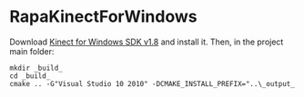 # RapaKinectForWindows

Download [Kinect for Windows SDK v1.8](https://www.microsoft.com/en-us/download/details.aspx?id=40278) and install it. Then, in the project main folder:
```
mkdir _build_
cd _build_
cmake .. -G"Visual Studio 10 2010" -DCMAKE_INSTALL_PREFIX="..\_output_
```
